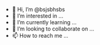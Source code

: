 - 👋 Hi, I’m @bsjsbhsbs
- 👀 I’m interested in ...
- 🌱 I’m currently learning ...
- 💞️ I’m looking to collaborate on ...
- 📫 How to reach me ...

<!---
bsjsbhsbs/bsjsbhsbs is a ✨ special ✨ repository because its `README.md` (this file) appears on your GitHub profile.
You can click the Preview link to take a look at your changes.
--->
